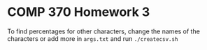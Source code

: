 # COMP 370 Homework 3

To find percentages for other characters, change the names of the characters or add more in `args.txt` and run `./createcsv.sh`
